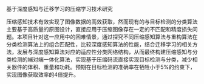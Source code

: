 基于深度感知与迁移学习的压缩学习技术研究

压缩感知技术有效实现了图像数据的高效获取，然而现有的与目标检测的分类算法主要基于高质量的原图设计，直接应用于压缩图像存在一定的不匹配和精度损失问题。本项目针对这一应用中的困难情景，通过探究不同压缩感知算法与重构算法在分类检测算法上的组合匹配性，比较深度感知算法的性能，结合迁移学习的相关方法，发展与深度感知算法对应的适应性分类网络结构，从而最终构建压缩感知与分类检测的端对端一体化算法，实现基于压缩码流直接实现目标检测与分类，减少相关器件的体积、重量和功耗。预期在目标检测的准确率在牺牲小于5%的约束下，实现图像获取效率的4倍提升。
